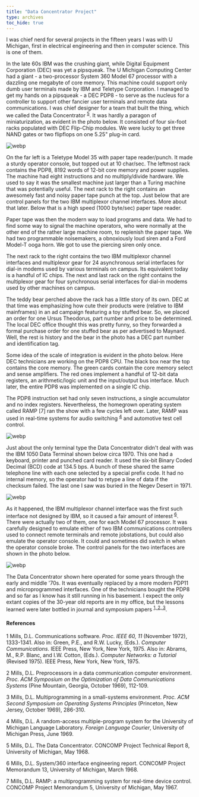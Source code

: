 ```yaml
---
title: "Data Concentrator Project"
type: archives
toc_hide: true
---
```


I was chief nerd for several projects in the fifteen years I was with U Michigan, first in electrical engineering and then in computer science. This is one of them.

In the late 60s IBM was the crushing giant, while Digital Equipment Corporation (DEC) was yet a pipsqueak. The U Michigan Computing Center had a giant - a two-processor System 360 Model 67 processor with a dazzling one megabyte of core memory. This machine could support only dumb user terminals made by IBM and Teletype Corporation. I managed to get my hands on a pipsqueak - a DEC PDP8 - to serve as the nucleus for a controller to support other fancier user terminals and remote data communications. I was chief designer for a team that built the thing, which we called the Data Concentrator <sup>[5](#myfootnote5)</sup>. It was hardly a paragon of miniaturization, as evident in the photo below. It consisted of four six-foot racks populated with DEC Flip-Chip modules. We were lucky to get three NAND gates or two flipflops on one 5.25" plug-in card.

![webp](/documentation/pic/dataconce.webp)

On the far left is a Teletype Model 35 with paper tape reader/punch. It made a sturdy operator console, but topped out at 10 char/sec. The leftmost rack contains the PDP8, 8192 words of 12-bit core memory and power supplies. The machine had eight instructions and no multiply/divide hardware. We used to say it was the smallest machine just larger than a Turing machine that was potentially useful. The next rack to the right contains an awesomely fast and noisy paper tape punch at the top. Just below that are control panels for the two IBM multiplexor channel interfaces. More about that later. Below that is a high speed (1000 byte/sec) paper tape reader.

Paper tape was then the modern way to load programs and data. We had to find some way to signal the machine operators, who were normally at the other end of the rather large machine room, to replenish the paper tape. We had two programmable noisemakers, a obnoxiously loud siren and a Ford Model-T ooga horn. We got to use the piercing siren only once.

The next rack to the right contains the two IBM multiplexor channel interfaces and multiplexor gear for 24 asynchronous serial interfaces for dial-in modems used by various terminals on campus. Its equivalent today is a handful of IC chips. The next and last rack on the right contains the multiplexor gear for four synchronous serial interfaces for dial-in modems used by other machines on campus.

The teddy bear perched above the rack has a little story of its own. DEC at that time was emphasizing how cute their products were (relative to IBM mainframes) in an ad campaign featuring a toy stuffed bear. So, we placed an order for one Ursus Theodorus, part number and price to be determined. The local DEC office thought this was pretty funny, so they forwarded a formal purchase order for one stuffed bear as per advertised to Maynard. Well, the rest is history and the bear in the photo has a DEC part number and identification tag.

Some idea of the scale of integration is evident in the photo below. Here DEC technicians are working on the PDP8 CPU. The black box near the top contains the core memory. The green cards contain the core memory select and sense amplifiers. The red ones implement a handful of 12-bit data registers, an arithmetic/logic unit and the input/output bus interface. Much later, the entire PDP8 was implemented on a single IC chip.

The PDP8 instruction set had only seven instructions, a single accumulator and no index registers. Nevertheless, the homegrown operating system called RAMP [7] ran the show with a few cycles left over. Later, RAMP was used in real-time systems for audio switching <sup>[4](#myfootnote4)</sup> and automotive test cell control.

![webp](/documentation/pic/dataconcb.webp)

Just about the only terminal type the Data Concentrator didn't deal with was the IBM 1050 Data Terminal shown below circa 1970. This one had a keyboard, printer and punched card reader. It used the six-bit Binary Coded Decimal (BCD) code at 134.5 bps. A bunch of these shared the same telephone line with each one selected by a special prefix code. It had no internal memory, so the operator had to retype a line of data if the checksum failed. The last one I saw was buried in the Negev Desert in 1971.

![webp](/documentation/pic/1052.webp)

As it happened, the IBM multiplexor channel interface was the first such interface not designed by IBM, so it caused a fair amount of interest <sup>[6](#myfootnote6)</sup>. There were actually two of them, one for each Model 67 processor. It was carefully designed to emulate either of two IBM communications controllers used to connect remote terminals and remote jobstations, but could also emulate the operator console. It could and sometimes did switch in when the operator console broke. The control panels for the two interfaces are shown in the photo below.

![webp](/documentation/pic/dataconcc.webp)

The Data Concentrator shown here operated for some years through the early and middle '70s. It was eventually replaced by a more modern PDP11 and microprogrammed interfaces. One of the technicians bought the PDP8 and so far as I know has it still running in his basement. I expect the only extant copies of the 30-year old reports are in my office, but the lessons learned were later bottled in journal and symposium papers <sup>[1, 2, 3](#myfootnote1)</sup>.

#### References

<a name="myfootnote1">1</a>  Mills, D.L. Communications software. _Proc. IEEE 60, 11_ (November 1972), 1333-1341. Also in: Green, P.E., and R.W. Lucky, (Eds.). _Computer Communications_. IEEE Press, New York, New York, 1975. Also in: Abrams, M., R.P. Blanc, and I.W. Cotton, (Eds.). _Computer Networks: a Tutorial_ (Revised 1975). IEEE Press, New York, New York, 1975.

<a name="myfootnote2">2</a>  Mills, D.L. Preprocessors in a data communication computer environment. _Proc. ACM Symposium on the Optimization of Data Communications Systems_ (Pine Mountain, Georgia, October 1969), 112-109.

<a name="myfootnote3">3</a>  Mills, D.L. Multiprogramming in a small-systems environment. _Proc. ACM Second Symposium on Operating Systems Principles_ (Princeton, New Jersey, October 1969), 286-310.

<a name="myfootnote4">4</a>  Mills, D.L. A random-access multiple-program system for the University of Michigan Language Laboratory. _Foreign Language Courier_, University of Michigan Press, June 1969.

<a name="myfootnote5">5</a>  Mills, D.L. The Data Concentrator. CONCOMP Project Technical Report 8, University of Michigan, May 1968.

<a name="myfootnote6">6</a>  Mills, D.L. System/360 interface engineering report. CONCOMP Project Memorandum 13, University of Michigan, March 1968.

<a name="myfootnote7">7</a>  Mills, D.L. RAMP: a multiprogramming system for real-time device control. CONCOMP Project Memorandum 5, University of Michigan, May 1967.


					
